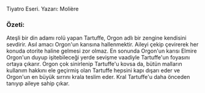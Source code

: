 Tiyatro Eseri. Yazarı: Molière

### Özeti:
Ateşli bir din adamı rolü yapan Tartuffe, Orgon adlı bir zengine kendisini sevdirir. Asıl amacı Orgon'un karısına hallenmektir. Aileyi çekip çevirerek her konuda otorite haline gelmesi zor olmaz. En sonunda Orgon'un karısı Elmire Orgon'un duyup işitebileceği yerde sevişme vaadiyle Tartuffe'un foyasını ortaya çıkarır. Orgon çok sinirlenip Tartuffe'u kovsa da, bütün malların kullanım hakkını ele geçirmiş olan Tartuffe hepsini kapı dışarı eder ve Orgon'un en büyük sırrını krala teslim eder. Kral Tartuffe'u daha önceden tanıyıp aileye sahip çıkar.
